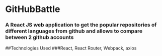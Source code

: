 # GitHubBattle

### A React JS web application to get the popular repositories of different languages from github and allows to compare between 2 github accounts 

##Technologies Used
###React, React Router, Webpack, axios 